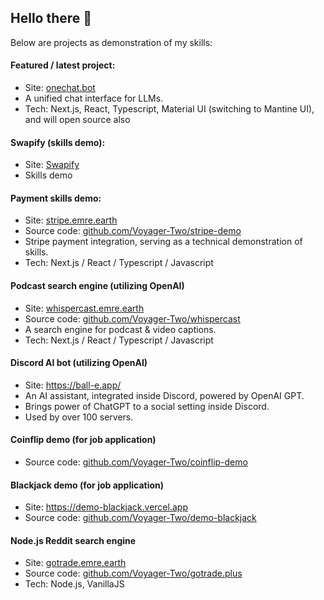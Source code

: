 ## Hello there 👋

Below are projects as demonstration of my skills:

#### Featured / latest project:

- Site: [onechat.bot](https://onechat.bot)
- A unified chat interface for LLMs.
- Tech: Next.js, React, Typescript, Material UI (switching to Mantine UI), and will open source also

#### Swapify (skills demo):
- Site: [Swapify](https://swapify-olive.vercel.app/)
- Skills demo

#### Payment skills demo:

- Site: [stripe.emre.earth](https://stripe.emre.earth)
- Source code: [github.com/Voyager-Two/stripe-demo](https://github.com/Voyager-Two/stripe-demo)
- Stripe payment integration, serving as a technical demonstration of skills.
- Tech: Next.js / React / Typescript / Javascript

#### Podcast search engine (utilizing OpenAI)
- Site: [whispercast.emre.earth](https://whispercast.emre.earth)
- Source code: [github.com/Voyager-Two/whispercast](https://github.com/Voyager-Two/whispercast)
- A search engine for podcast & video captions.
- Tech: Next.js / React / Typescript / Javascript

#### Discord AI bot (utilizing OpenAI)

- Site: https://ball-e.app/
- An AI assistant, integrated inside Discord, powered by OpenAI GPT.
- Brings power of ChatGPT to a social setting inside Discord.
- Used by over 100 servers.

#### Coinflip demo (for job application)
- Source code: [github.com/Voyager-Two/coinflip-demo](https://github.com/Voyager-Two/coinflip-demo)

#### Blackjack demo (for job application)
- Site: https://demo-blackjack.vercel.app
- Source code: [github.com/Voyager-Two/demo-blackjack](https://github.com/Voyager-Two/demo-blackjack)

#### Node.js Reddit search engine
- Site: [gotrade.emre.earth](https://gotrade.emre.earth)
- Source code: [github.com/Voyager-Two/gotrade.plus](https://github.com/Voyager-Two/gotrade.plus)
- Tech: Node.js, VanillaJS
